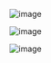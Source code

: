 ![image](https://github.com/user-attachments/assets/f6f3f2fc-98c3-492c-bb5f-96ee5b027090)

![image](https://github.com/user-attachments/assets/a54d9d5c-0977-4899-b73e-f265dfae1a04)

![image](https://github.com/user-attachments/assets/aef22aff-ba68-4cbe-bb3c-4d7957d22266)
